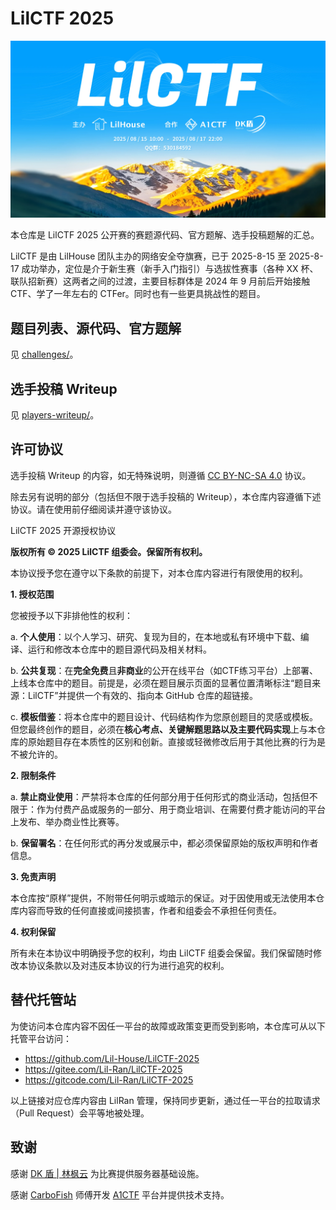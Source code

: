 # LilCTF 2025

![Poster](./posters/platform_3840x2160.webp)

本仓库是 LilCTF 2025 公开赛的赛题源代码、官方题解、选手投稿题解的汇总。

LilCTF 是由 LilHouse 团队主办的网络安全夺旗赛，已于 2025-8-15 至 2025-8-17 成功举办，定位是介于新生赛（新手入门指引）与选拔性赛事（各种 XX 杯、联队招新赛）这两者之间的过渡，主要目标群体是 2024 年 9 月前后开始接触 CTF、学了一年左右的 CTFer。同时也有一些更具挑战性的题目。

## 题目列表、源代码、官方题解

见 [challenges/](./challenges/)。

## 选手投稿 Writeup

见 [players-writeup/](./players-writeup/)。

## 许可协议

选手投稿 Writeup 的内容，如无特殊说明，则遵循 [CC BY-NC-SA 4.0](https://creativecommons.org/licenses/by-nc-sa/4.0/) 协议。

除去另有说明的部分（包括但不限于选手投稿的 Writeup），本仓库内容遵循下述协议。请在使用前仔细阅读并遵守该协议。

LilCTF 2025 开源授权协议

**版权所有 © 2025 LilCTF 组委会。保留所有权利。**

本协议授予您在遵守以下条款的前提下，对本仓库内容进行有限使用的权利。

**1. 授权范围**

您被授予以下非排他性的权利：

  a. **个人使用**：以个人学习、研究、复现为目的，在本地或私有环境中下载、编译、运行和修改本仓库中的题目源代码及相关材料。

  b. **公共复现**：在**完全免费**且**非商业**的公开在线平台（如CTF练习平台）上部署、上线本仓库中的题目。前提是，必须在题目展示页面的显著位置清晰标注“题目来源：LilCTF”并提供一个有效的、指向本 GitHub 仓库的超链接。

  c. **模板借鉴**：将本仓库中的题目设计、代码结构作为您原创题目的灵感或模板。但您最终创作的题目，必须在**核心考点、关键解题思路以及主要代码实现**上与本仓库的原始题目存在本质性的区别和创新。直接或轻微修改后用于其他比赛的行为是不被允许的。

**2. 限制条件**

  a. **禁止商业使用**：严禁将本仓库的任何部分用于任何形式的商业活动，包括但不限于：作为付费产品或服务的一部分、用于商业培训、在需要付费才能访问的平台上发布、举办商业性比赛等。

  b. **保留署名**：在任何形式的再分发或展示中，都必须保留原始的版权声明和作者信息。

**3. 免责声明**

本仓库按“原样”提供，不附带任何明示或暗示的保证。对于因使用或无法使用本仓库内容而导致的任何直接或间接损害，作者和组委会不承担任何责任。

**4. 权利保留**

所有未在本协议中明确授予您的权利，均由 LilCTF 组委会保留。我们保留随时修改本协议条款以及对违反本协议的行为进行追究的权利。

## 替代托管站

为使访问本仓库内容不因任一平台的故障或政策变更而受到影响，本仓库可从以下托管平台访问：

- https://github.com/Lil-House/LilCTF-2025
- https://gitee.com/Lil-Ran/LilCTF-2025
- https://gitcode.com/Lil-Ran/LilCTF-2025

以上链接对应仓库内容由 LilRan 管理，保持同步更新，通过任一平台的拉取请求（Pull Request）会平等地被处理。

## 致谢

感谢 [DK 盾 | 林枫云](https://www.dkdun.cn/) 为比赛提供服务器基础设施。

感谢 [CarboFish](https://github.com/carbofish) 师傅开发 [A1CTF](https://github.com/carbofish/A1CTF) 平台并提供技术支持。
